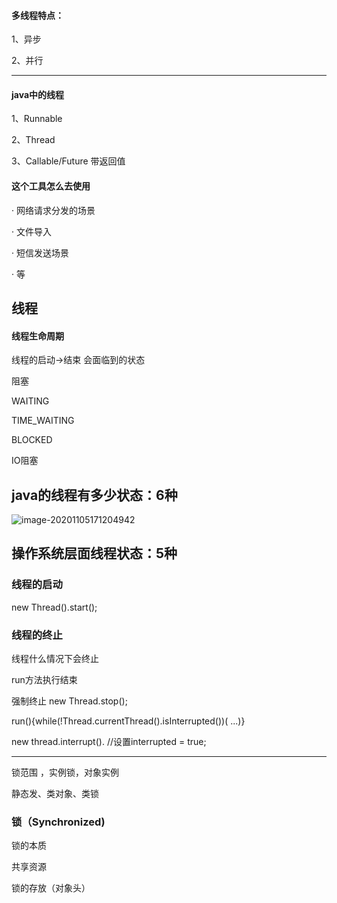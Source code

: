 #### 多线程特点：

1、异步 

2、并行

------

#### java中的线程

1、Runnable

2、Thread

3、Callable/Future 带返回值

#### 这个工具怎么去使用

· 网络请求分发的场景

· 文件导入

· 短信发送场景

· 等



## 线程

#### 线程生命周期

线程的启动->结束 会面临到的状态

阻塞

WAITING

TIME_WAITING

BLOCKED

IO阻塞

## java的线程有多少状态：6种

![image-20201105171204942](C:\Users\xsk\AppData\Roaming\Typora\typora-user-images\image-20201105171204942.png)

## 操作系统层面线程状态：5种



### 线程的启动

new Thread().start();

### 线程的终止

线程什么情况下会终止

run方法执行结束

强制终止 new Thread.stop();

run(){while(!Thread.currentThread().isInterrupted())( ...)}

new thread.interrupt().  //设置interrupted = true;

-------



锁范围  ，实例锁，对象实例

静态发、类对象、类锁

### 锁（Synchronized)

锁的本质

共享资源

锁的存放（对象头）